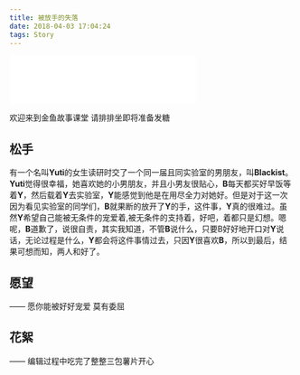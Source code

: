 ```yaml
---
title: 被放手的失落
date: 2018-04-03 17:04:24
tags: Story
---
```


<iframe frameborder="no" border="0" marginwidth="0" marginheight="0" width=330 height=86 src="//music.163.com/outchain/player?type=2&id=28427066&auto=0&height=66"></iframe>

欢迎来到金鱼故事课堂 请排排坐即将准备发糖

## 松手
有一个名叫**Yuti**的女生读研时交了一个同一届且同实验室的男朋友，叫**Blackist**。**Yuti**觉得很幸福，她喜欢她的小男朋友，并且小男友很贴心，**B**每天都买好早饭等着**Y**，然后载着**Y**去实验室，**Y**能感觉到他是在用尽全力对她好。但是对于这一次因为看见实验室的同学们，**B**就果断的放开了**Y**的手，这件事，**Y**真的很难过。虽然**Y**希望自己能被无条件的宠爱着,被无条件的支持着，好吧，着都只是幻想。嗯呢，**B**道歉了，说很自责，其实我知道，不管**B**说什么，只要B好好地开口对**Y**说话，无论过程是什么，**Y**都会将这件事情过去，只因**Y**很喜欢**B**，所以到最后，结果可想而知，两人和好了。


## 愿望
—— 愿你能被好好宠爱 莫有委屈


## 花絮
—— 编辑过程中吃完了整整三包薯片开心